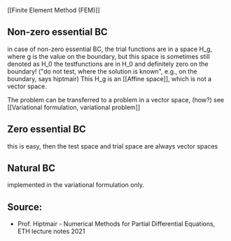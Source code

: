 [[Finite Element Method (FEM)]]


## Non-zero essential BC
in case of non-zero essential BC, the trial functions are in a space H_g, where g is the value on the boundary, but this space is sometimes still denoted as H_0
the testfunctions are in H_0 and definitely zero on the boundary! ("do not test, where the solution is known", e.g., on the boundary, says hiptmair)
This H_g is an [[Affine space]], which is not a vector space.

The problem can be transferred to a problem in a vector space, (how?)
see [[Variational formulation, variational problem]]


## Zero essential BC
this is easy, then the test space and trial space are always vector spaces


## Natural BC
implemented in the variational formulation only.



## Source:
- Prof. Hiptmair - Numerical Methods for Partial Differential Equations, ETH lecture notes 2021
